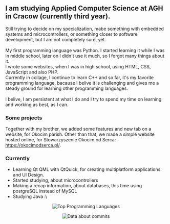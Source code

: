 ## I am studying Applied Computer Science at AGH in Cracow (currently third year). <br>
Still trying to decide on my specialization, mabe something with embedded systems and microcontrollers, or something closer to software development, but I am not completely sure, yet. <br>
<br>
My first programming language was Python. I started learning it while I was in middle school, later on I didn't use it much, so I forgot many things about it. <br>
I wrote some websites, when I was in high school, using HTML, CSS, JavaScript and also PHP. <br>
Currently in collage, I continue to learn C++ and so far, it's my favorite programming language, bacause I belive it is challenging and gives me a steady ground for learning other programming languages. <br>
<br>
I belive, I am persistent at what I do and I try to spend my time on learning and working as best, as I can. 

### Some projects ###
Together with my brother, we added some features and new tab on a website, for Okocim parish. Other than that, we made a simple website hosted online, for Stowarzyszenie Okocim od Serca: https://okocimodserca.pl/.

### Currently ###
- Learning Qt QML with QtQuick, for creating multiplatform applications and UI Design. 
- Started studying, about microcontrollers
- Making a recap information, about databases, this time using postgreSQL instead of MySQL
- Studying Java :\

<!-- 
### Future plans ### -->
<!--
I was thinking of getting to know C# together with .Net Framework, because I see it very often used in some desktop applications. So I thought it would be nice to know, how to quickly create some simple (or even some more advanced) programs to share with my friends and create their sometimes silly application ideas. <br>
--> 
<!--
In further future, I want to buy some pcb, mabe like an arduino or raspberry pi, just to get started and try it out. But I do not have any project ideas, for now. I was also wondering, if using a regular circuit board would be better, as it would surly be more challanging, since I would also have to learn more about electronics and circuit design.
-->
<p align="center">
  <img alt="Top Programming Languages" src="https://github-readme-stats.vercel.app/api/top-langs/?username=MasiaSaig&layout=compact&bg_color=282a36&text_color=f8f8f2&title_color=f8f8f2" />
</p>
<p align="center">
  <picture>
    <source
      srcset="https://github-readme-stats.vercel.app/api?username=anuraghazra&show_icons=true&hide_title=true"
      media="(prefers-color-scheme: light), (prefers-color-scheme: no-preference)"
    />
    <source
      srcset="https://github-readme-stats.vercel.app/api?username=MasiaSaig&show_icons=true&hide_title=true&theme=dracula"
      media="(prefers-color-scheme: dark)"
    />
      <img alt="Data about commits" src="https://github-readme-stats.vercel.app/api?username=MasiaSaig&show_icons=true&hide_title=true&bg_color=282a36&text_color=f8f8f2" />
  </picture>
</p>

<!--
<picture>
  <source
    srcset="https://github-readme-stats.vercel.app/api/top-langs/?username=MasiaSaig&size_weight=0.5&count_weight=0.5"
    media="(prefers-color-scheme: light), (prefers-color-scheme: no-preference)"
  />
  <source
    srcset="https://github-readme-stats.vercel.app/api/top-langs/?username=MasiaSaig&size_weight=0.5&count_weight=0.5&theme=dracula"
    media="(prefers-color-scheme: dark)"
  />
  <img alt="Data about commits" src="https://github-readme-stats.vercel.app/api/top-langs/?username=MasiaSaig&size_weight=0.5&count_weight=0.5" />
</picture>
--!>
